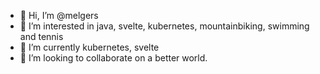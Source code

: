 - 👋 Hi, I’m @melgers
- 👀 I’m interested in java, svelte, kubernetes, mountainbiking, swimming and tennis
- 🌱 I’m currently kubernetes, svelte
- 💞️ I’m looking to collaborate on a better world.

<!---
melgers/melgers is a ✨ special ✨ repository because its `README.md` (this file) appears on your GitHub profile.
You can click the Preview link to take a look at your changes.
--->
